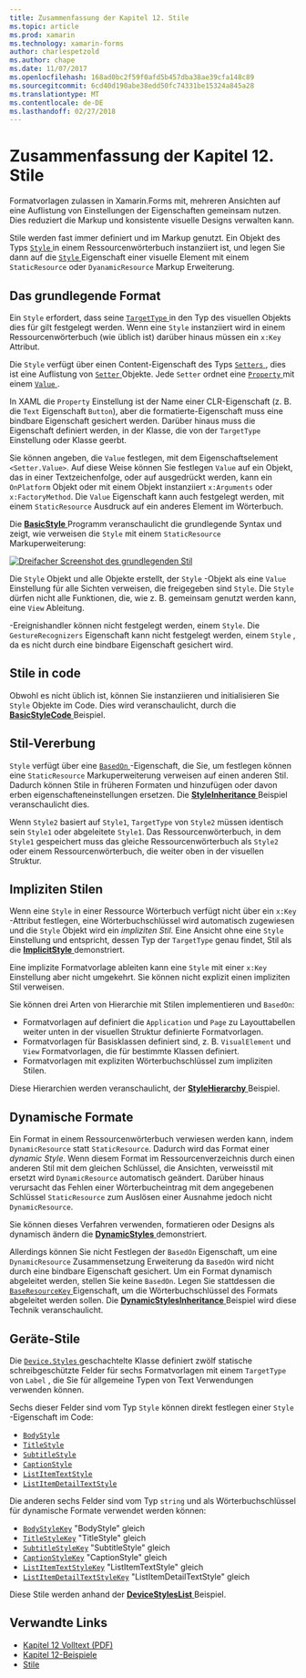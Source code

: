 ```yaml
---
title: Zusammenfassung der Kapitel 12. Stile
ms.topic: article
ms.prod: xamarin
ms.technology: xamarin-forms
author: charlespetzold
ms.author: chape
ms.date: 11/07/2017
ms.openlocfilehash: 168ad0bc2f59f0afd5b457dba38ae39cfa148c89
ms.sourcegitcommit: 6cd40d190abe38edd50fc74331be15324a845a28
ms.translationtype: MT
ms.contentlocale: de-DE
ms.lasthandoff: 02/27/2018
---
```

# <a name="summary-of-chapter-12-styles"></a>Zusammenfassung der Kapitel 12. Stile

Formatvorlagen zulassen in Xamarin.Forms mit, mehreren Ansichten auf eine Auflistung von Einstellungen der Eigenschaften gemeinsam nutzen. Dies reduziert die Markup und konsistente visuelle Designs verwalten kann.

Stile werden fast immer definiert und im Markup genutzt. Ein Objekt des Typs [ `Style` ](https://developer.xamarin.com/api/type/Xamarin.Forms.Style/) in einem Ressourcenwörterbuch instanziiert ist, und legen Sie dann auf die [ `Style` ](https://developer.xamarin.com/api/property/Xamarin.Forms.VisualElement.Style/) Eigenschaft einer visuelle Element mit einem `StaticResource` oder `DyanamicResource` Markup Erweiterung.

## <a name="the-basic-style"></a>Das grundlegende Format

Ein `Style` erfordert, dass seine [ `TargetType` ](https://developer.xamarin.com/api/property/Xamarin.Forms.Style.TargetType/) in den Typ des visuellen Objekts dies für gilt festgelegt werden. Wenn eine `Style` instanziiert wird in einem Ressourcenwörterbuch (wie üblich ist) darüber hinaus müssen ein `x:Key` Attribut.

Die `Style` verfügt über einen Content-Eigenschaft des Typs [ `Setters` ](https://developer.xamarin.com/api/property/Xamarin.Forms.Style.Setters/), dies ist eine Auflistung von [ `Setter` ](https://developer.xamarin.com/api/type/Xamarin.Forms.Setter/) Objekte. Jede `Setter` ordnet eine [ `Property` ](https://developer.xamarin.com/api/property/Xamarin.Forms.Setter.Property/) mit einem [ `Value` ](https://developer.xamarin.com/api/property/Xamarin.Forms.Setter.Value/).

In XAML die `Property` Einstellung ist der Name einer CLR-Eigenschaft (z. B. die `Text` Eigenschaft `Button`), aber die formatierte-Eigenschaft muss eine bindbare Eigenschaft gesichert werden. Darüber hinaus muss die Eigenschaft definiert werden, in der Klasse, die von der `TargetType` Einstellung oder Klasse geerbt.

Sie können angeben, die `Value` festlegen, mit dem Eigenschaftselement `<Setter.Value>`. Auf diese Weise können Sie festlegen `Value` auf ein Objekt, das in einer Textzeichenfolge, oder auf ausgedrückt werden, kann ein `OnPlatform` Objekt oder mit einem Objekt instanziiert `x:Arguments` oder `x:FactoryMethod`. Die `Value` Eigenschaft kann auch festgelegt werden, mit einem `StaticResource` Ausdruck auf ein anderes Element im Wörterbuch.

Die [ **BasicStyle** ](https://github.com/xamarin/xamarin-forms-book-samples/tree/master/Chapter12/BasicStyle) Programm veranschaulicht die grundlegende Syntax und zeigt, wie verweisen die `Style` mit einem `StaticResource` Markuperweiterung:

[![Dreifacher Screenshot des grundlegenden Stil](images/ch12fg01-small.png "grundlegende Formate bei")](images/ch12fg01-large.png "grundlegende Formate")

Die `Style` Objekt und alle Objekte erstellt, der `Style` -Objekt als eine `Value` Einstellung für alle Sichten verweisen, die freigegeben sind `Style`. Die `Style` dürfen nicht alle Funktionen, die, wie z. B. gemeinsam genutzt werden kann, eine `View` Ableitung.

-Ereignishandler können nicht festgelegt werden, einem `Style`. Die `GestureRecognizers` Eigenschaft kann nicht festgelegt werden, einem `Style` , da es nicht durch eine bindbare Eigenschaft gesichert wird.

## <a name="styles-in-code"></a>Stile in code

Obwohl es nicht üblich ist, können Sie instanziieren und initialisieren Sie `Style` Objekte im Code. Dies wird veranschaulicht, durch die [ **BasicStyleCode** ](https://github.com/xamarin/xamarin-forms-book-samples/tree/master/Chapter12/BasicStyleCode) Beispiel.

## <a name="style-inheritance"></a>Stil-Vererbung

`Style` verfügt über eine [ `BasedOn` ](https://developer.xamarin.com/api/property/Xamarin.Forms.Style.BasedOn/) -Eigenschaft, die Sie, um festlegen können eine `StaticResource` Markuperweiterung verweisen auf einen anderen Stil. Dadurch können Stile in früheren Formaten und hinzufügen oder davon erben eigenschafteneinstellungen ersetzen. Die [ **StyleInheritance** ](https://github.com/xamarin/xamarin-forms-book-samples/tree/master/Chapter12/StyleInheritance) Beispiel veranschaulicht dies.

Wenn `Style2` basiert auf `Style1`, `TargetType` von `Style2` müssen identisch sein `Style1` oder abgeleitete `Style1`. Das Ressourcenwörterbuch, in dem `Style1` gespeichert muss das gleiche Ressourcenwörterbuch als `Style2` oder einem Ressourcenwörterbuch, die weiter oben in der visuellen Struktur.

## <a name="implicit-styles"></a>Impliziten Stilen

Wenn eine `Style` in einer Ressource Wörterbuch verfügt nicht über ein `x:Key` -Attribut festlegen, eine Wörterbuchschlüssel wird automatisch zugewiesen und die `Style` Objekt wird ein *impliziten Stil*. Eine Ansicht ohne eine `Style` Einstellung und entspricht, dessen Typ der `TargetType` genau findet, Stil als die [ **ImplicitStyle** ](https://github.com/xamarin/xamarin-forms-book-samples/tree/master/Chapter12/ImplicitStyle) demonstriert.

Eine implizite Formatvorlage ableiten kann eine `Style` mit einer `x:Key` Einstellung aber nicht umgekehrt. Sie können nicht explizit einen impliziten Stil verweisen.

Sie können drei Arten von Hierarchie mit Stilen implementieren und `BasedOn`:

- Formatvorlagen auf definiert die `Application` und `Page` zu Layouttabellen weiter unten in der visuellen Struktur definierte Formatvorlagen.
- Formatvorlagen für Basisklassen definiert sind, z. B. `VisualElement` und `View` Formatvorlagen, die für bestimmte Klassen definiert.
- Formatvorlagen mit expliziten Wörterbuchschlüssel zum impliziten Stilen.

Diese Hierarchien werden veranschaulicht, der [ **StyleHierarchy** ](https://github.com/xamarin/xamarin-forms-book-samples/tree/master/Chapter12/StyleHierarchy) Beispiel.

## <a name="dynamic-styles"></a>Dynamische Formate

Ein Format in einem Ressourcenwörterbuch verwiesen werden kann, indem `DynamicResource` statt `StaticResource`. Dadurch wird das Format einer *dynamic Style*. Wenn diesem Format im Ressourcenverzeichnis durch einen anderen Stil mit dem gleichen Schlüssel, die Ansichten, verweisstil mit ersetzt wird `DynamicResource` automatisch geändert. Darüber hinaus verursacht das Fehlen einer Wörterbucheintrag mit dem angegebenen Schlüssel `StaticResource` zum Auslösen einer Ausnahme jedoch nicht `DynamicResource`.

Sie können dieses Verfahren verwenden, formatieren oder Designs als dynamisch ändern die [ **DynamicStyles** ](https://github.com/xamarin/xamarin-forms-book-samples/tree/master/Chapter12/DynamicStyles) demonstriert.

Allerdings können Sie nicht Festlegen der `BasedOn` Eigenschaft, um eine `DynamicResource` Zusammensetzung Erweiterung da `BasedOn` wird nicht durch eine bindbare Eigenschaft gesichert. Um ein Format dynamisch abgeleitet werden, stellen Sie keine `BasedOn`. Legen Sie stattdessen die [ `BaseResourceKey` ](https://developer.xamarin.com/api/property/Xamarin.Forms.Style.BaseResourceKey/) Eigenschaft, um die Wörterbuchschlüssel des Formats abgeleitet werden sollen. Die [ **DynamicStylesInheritance** ](https://github.com/xamarin/xamarin-forms-book-samples/tree/master/Chapter12/DynaStylesInh) Beispiel wird diese Technik veranschaulicht.

## <a name="device-styles"></a>Geräte-Stile

Die [ `Device.Styles` ](https://developer.xamarin.com/api/type/Xamarin.Forms.Device+Styles/) geschachtelte Klasse definiert zwölf statische schreibgeschützte Felder für sechs Formatvorlagen mit einem `TargetType` von `Label` , die Sie für allgemeine Typen von Text Verwendungen verwenden können.

Sechs dieser Felder sind vom Typ `Style` können direkt festlegen einer `Style` -Eigenschaft im Code:

- [`BodyStyle`](https://developer.xamarin.com/api/field/Xamarin.Forms.Device+Styles.BodyStyle/)
- [`TitleStyle`](https://developer.xamarin.com/api/field/Xamarin.Forms.Device+Styles.TitleStyle/)
- [`SubtitleStyle`](https://developer.xamarin.com/api/field/Xamarin.Forms.Device+Styles.SubtitleStyle/)
- [`CaptionStyle`](https://developer.xamarin.com/api/field/Xamarin.Forms.Device+Styles.CaptionStyle/)
- [`ListItemTextStyle`](https://developer.xamarin.com/api/field/Xamarin.Forms.Device+Styles.ListItemTextStyle/)
- [`ListItemDetailTextStyle`](https://developer.xamarin.com/api/field/Xamarin.Forms.Device+Styles.ListItemDetailTextStyle/)

Die anderen sechs Felder sind vom Typ `string` und als Wörterbuchschlüssel für dynamische Formate verwendet werden können:

- [`BodyStyleKey`](https://developer.xamarin.com/api/field/Xamarin.Forms.Device+Styles.BodyStyleKey/) "BodyStyle" gleich
- [`TitleStyleKey`](https://developer.xamarin.com/api/field/Xamarin.Forms.Device+Styles.TitleStyleKey/) "TitleStyle" gleich
- [`SubtitleStyleKey`](https://developer.xamarin.com/api/field/Xamarin.Forms.Device+Styles.SubtitleStyleKey/) "SubtitleStyle" gleich
- [`CaptionStyleKey`](https://developer.xamarin.com/api/field/Xamarin.Forms.Device+Styles.CaptionStyleKey/) "CaptionStyle" gleich
- [`ListItemTextStyleKey`](https://developer.xamarin.com/api/field/Xamarin.Forms.Device+Styles.ListItemTextStyleKey/) "ListItemTextStyle" gleich
- [`ListItemDetailTextStyleKey`](https://developer.xamarin.com/api/field/Xamarin.Forms.Device+Styles.ListItemDetailTextStyleKey/) "ListItemDetailTextStyle" gleich

Diese Stile werden anhand der [ **DeviceStylesList** ](https://github.com/xamarin/xamarin-forms-book-samples/tree/master/Chapter12/DeviceStylesList) Beispiel.



## <a name="related-links"></a>Verwandte Links

- [Kapitel 12 Volltext (PDF)](https://download.xamarin.com/developer/xamarin-forms-book/XamarinFormsBook-Ch12-Apr2016.pdf)
- [Kapitel 12-Beispiele](https://github.com/xamarin/xamarin-forms-book-samples/tree/master/Chapter12)
- [Stile](~/xamarin-forms/user-interface/styles/index.md)
